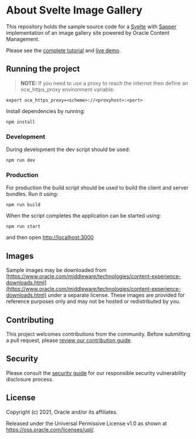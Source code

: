 # About Svelte Image Gallery

This repository holds the sample source code for a [Svelte](https://svelte.dev) with [Sapper](https://sapper.svelte.dev) implementation of an image gallery site powered by Oracle Content Management.

Please see the [complete tutorial](https://www.oracle.com/pls/topic/lookup?ctx=cloud&id=oce-svelte-gallery-sample) and [live demo](https://headless.mycontentdemo.com/samples/oce-svelte-gallery-sample).

## Running the project

> **NOTE:** If you need to use a proxy to reach the internet then define an oce_https_proxy environment variable:

```shell
export oce_https_proxy=<scheme>://<proxyhost>:<port>
```

Install dependencies by running:

```shell
npm install
```

### Development

During development the dev script should be used:

```shell
npm run dev
```

### Production

For production the build script should be used to build the client and server bundles. Run it using:

```shell
npm run build
```

When the script completes the application can be started using:

```shell
npm run start
```

and then open [http://localhost:3000](http://localhost:3000)

## Images

Sample images may be downloaded from [https://www.oracle.com/middleware/technologies/content-experience-downloads.html](https://www.oracle.com/middleware/technologies/content-experience-downloads.html) under a separate license.  These images are provided for reference purposes only and may not be hosted or redistributed by you.

## Contributing

This project welcomes contributions from the community. Before submitting a pull
request, please [review our contribution guide](./CONTRIBUTING.md).

## Security

Please consult the [security guide](./SECURITY.md) for our responsible security
vulnerability disclosure process.

## License

Copyright (c) 2021, Oracle and/or its affiliates.

Released under the Universal Permissive License v1.0 as shown at
<https://oss.oracle.com/licenses/upl/>.
